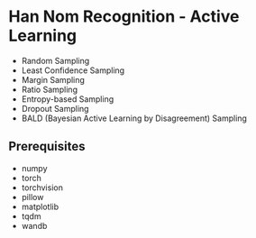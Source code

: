 # Han Nom Recognition - Active Learning

-   Random Sampling
-   Least Confidence Sampling
-   Margin Sampling
-   Ratio Sampling
-   Entropy-based Sampling
-   Dropout Sampling
-   BALD (Bayesian Active Learning by Disagreement) Sampling

## Prerequisites

-   numpy
-   torch
-   torchvision
-   pillow
-   matplotlib
-   tqdm
-   wandb
